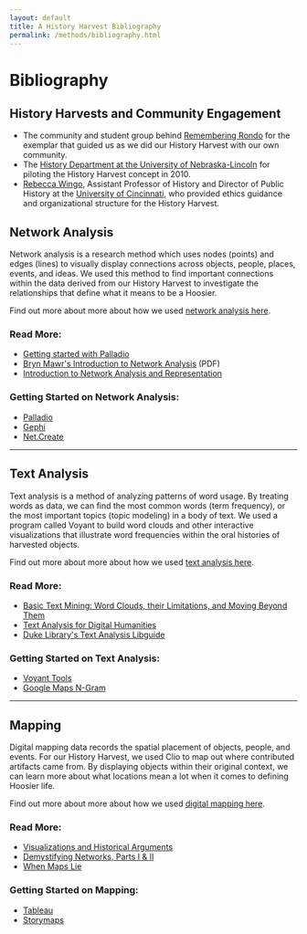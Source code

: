 ```yaml
---
layout: default
title: A History Harvest Bibliography
permalink: /methods/bibliography.html
---
```


# Bibliography

## History Harvests and Community Engagement

- The community and student group behind [Remembering Rondo](http://rememberingrondo.org) for the exemplar that guided us as we did our History Harvest with our own community.
- The [History Department at the University of Nebraska-Lincoln](https://history.unl.edu) for piloting the History Harvest concept in 2010.
- [Rebecca Wingo](http://rebeccawingo.com), Assistant Professor of History and Director of Public History at the [University of Cincinnati](https://www.uc.edu), who provided ethics guidance and organizational structure for the History Harvest.

## Network Analysis

Network analysis is a research method which uses nodes (points) and edges (lines) to visually display connections across objects, people, places, events, and ideas. We used this method to find important connections within the data derived from our History Harvest to investigate the relationships that define what it means to be a Hoosier.

Find out more about more about how we used [network analysis here](https://h301historyharvest.github.io/H301HistoryHarvest/_pages/network_analysis_short/).

### Read More:

* [Getting started with Palladio]( http://miriamposner.com/blog/getting-started-with-palladio/ )
* [Bryn Mawr's Introduction to Network Analysis]( https://cs.brynmawr.edu/Courses/cs380/spring2013/section02/slides/01Introduction.pdf ) (PDF)
* [Introduction to Network Analysis and Representation]( https://emeeks.github.io/networks/ )

### Getting Started on Network Analysis:

* [Palladio]( http://miriamposner.com/blog/getting-started-with-palladio/ )
* [Gephi]( https://gephi.org/ )
* [Net.Create]( https://www.netcreate.org/ )

------

## Text Analysis

Text analysis is a method of analyzing patterns of word usage. By treating words as data, we can find the most common words (term frequency), or the most important topics (topic modeling) in a body of text. We used a program called Voyant to build word clouds and other interactive visualizations that illustrate word frequencies within the oral histories of harvested objects.

Find out more about more about how we used [text analysis here](https://h301historyharvest.github.io/H301HistoryHarvest/_pages/text_analyis_short/).

### Read More:

* [Basic Text Mining: Word Clouds, their Limitations, and Moving Beyond Them](http://www.themacroscope.org/?page_id=362)
* [Text Analysis for Digital Humanities](http://toolingup.stanford.edu/?page_id=981)
*  [Duke Library's Text Analysis Libguide]( https://guides.library.duke.edu/text_analysis )

### Getting Started on Text Analysis:

* [Voyant Tools](https://voyant-tools.org/)
* [Google Maps N-Gram]( https://books.google.com/ngrams )

------

## Mapping

Digital mapping data records the spatial placement of objects, people, and events. For our History Harvest, we used Clio to map out where contributed artifacts came from. By displaying objects within their original context, we can learn more about what locations mean a lot when it comes to defining Hoosier life.

Find out more about more about how we used [digital mapping here](https://h301historyharvest.github.io/H301HistoryHarvest/_pages/mapping_short/).

### Read More:

* [Visualizations and Historical Arguments]( https://quod.lib.umich.edu/d/dh/12230987.0001.001/1:8/--writing-history-in-the-digital-age?g=dculture;rgn=div1;view=fulltext;xc=1#8.1 )
* [Demystifying Networks, Parts I & II]( http://journalofdigitalhumanities.org/1-1/demystifying-networks-by-scott-weingart/ )
* [When Maps Lie]( https://www.citylab.com/design/2015/06/when-maps-lie/396761/?utm_source=SFFB )

### Getting Started on Mapping:

* [Tableau]( https://www.tableau.com/learn )
* [Storymaps]( https://storymaps.arcgis.com/ )
